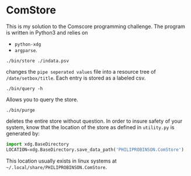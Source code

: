# ComStore
This is my solution to the Comscore programming challenge. The program is written in Python3 and relies on 
- `python-xdg`
- `argparse`.

```
./bin/store ./indata.psv
```
changes the `pipe seperated values` file into a resource tree of `/date/setbox/title`. Each entry is stored as a labeled csv.

```
./bin/query -h
```
Allows you to query the store.

```
./bin/purge
```
deletes the entire store without question. In order to insure safety of your system, know that the location of the store as defined in `utility.py` is generated by:

```python
import xdg.BaseDirectory
LOCATION=xdg.BaseDirectory.save_data_path('PHILIPROBINSON.ComStore')
```
This location usually exists in linux systems at `~/.local/share/PHILIPROBINSON.ComStore`.

